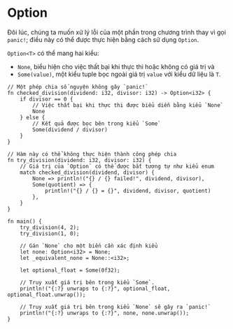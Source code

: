 # Option

Đôi lúc, chúng ta muốn xử lý lỗi của một phần trong chương trình thay vì gọi `panic!`; điều này có thể được thực hiện bằng cách sử dụng `Option`.

`Option<T>` có thể mang hai kiểu:

* `None`, biểu hiện cho việc thất bại khi thực thi hoặc không có giá trị và
* `Some(value)`, một kiểu tuple bọc ngoài giá trị `value` với kiểu dữ liệu là `T`.

```rust,editable,ignore,mdbook-runnable
// Một phép chia số nguyện không gây `panic!`
fn checked_division(dividend: i32, divisor: i32) -> Option<i32> {
    if divisor == 0 {
        // Việc thất bại khi thực thi được biểu diễn bằng kiểu `None`
        None
    } else {
        // Kết quả được bọc bên trong kiểu `Some`    
        Some(dividend / divisor)
    }
}

// Hàm này có thể không thực hiện thành công phép chia
fn try_division(dividend: i32, divisor: i32) {
    // Giá trị của `Option` có thể được bắt tương tự như kiểu enum
    match checked_division(dividend, divisor) {
        None => println!("{} / {} failed!", dividend, divisor),
        Some(quotient) => {
            println!("{} / {} = {}", dividend, divisor, quotient)
        },
    }
}

fn main() {
    try_division(4, 2);
    try_division(1, 0);

    // Gán `None` cho một biến cần xác định kiểu
    let none: Option<i32> = None;
    let _equivalent_none = None::<i32>;

    let optional_float = Some(0f32);

    // Truy xuất giá trị bên trong kiểu `Some`.
    println!("{:?} unwraps to {:?}", optional_float, optional_float.unwrap());

    // Truy xuất giá trị bên trong kiểu `None` sẽ gây ra `panic!`
    println!("{:?} unwraps to {:?}", none, none.unwrap());
}
```
